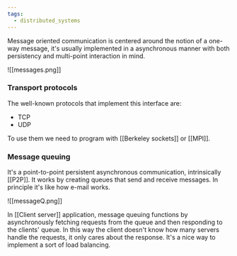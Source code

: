 ```yaml
---
tags:
  - distributed_systems
---
```

Message oriented communication is centered around the notion of a one-way message, it's usually implemented in a asynchronous manner with both persistency and multi-point interaction in mind.

![[messages.png]]
### Transport protocols

The well-known protocols that implement this interface are:
- TCP
- UDP

To use them we need to program with [[Berkeley sockets]] or [[MPI]].
### Message queuing

It's a point-to-point persistent asynchronous communication, intrinsically [[P2P]]. It works by creating queues that send and receive messages. In principle it's like how e-mail works.

![[messageQ.png]]

In [[Client server]] application, message queuing functions by asynchronously fetching requests from the queue and then responding to the clients' queue. In this way the client doesn't know how many servers handle the requests, it only cares about the response. It's a nice way to implement a sort of load balancing.